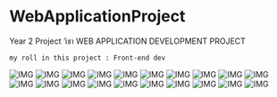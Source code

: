 # WebApplicationProject
Year 2 Project วิชา WEB APPLICATION DEVELOPMENT PROJECT
```
my roll in this project : Front-end dev
```
![IMG](https://github.com/Morninguoou/WebApplicationProject/blob/main/Presentation/img1.jpg)
![IMG](https://github.com/Morninguoou/WebApplicationProject/blob/main/Presentation/img2.jpg)
![IMG](https://github.com/Morninguoou/WebApplicationProject/blob/main/Presentation/img3.jpg)
![IMG](https://github.com/Morninguoou/WebApplicationProject/blob/main/Presentation/img4.jpg)
![IMG](https://github.com/Morninguoou/WebApplicationProject/blob/main/Presentation/img5.jpg)
![IMG](https://github.com/Morninguoou/WebApplicationProject/blob/main/Presentation/img6.jpg)
![IMG](https://github.com/Morninguoou/WebApplicationProject/blob/main/Presentation/img7.jpg)
![IMG](https://github.com/Morninguoou/WebApplicationProject/blob/main/Presentation/img8.jpg)
![IMG](https://github.com/Morninguoou/WebApplicationProject/blob/main/Presentation/img9.jpg)
![IMG](https://github.com/Morninguoou/WebApplicationProject/blob/main/Presentation/img10.jpg)
![IMG](https://github.com/Morninguoou/WebApplicationProject/blob/main/Presentation/img11.jpg)
![IMG](https://github.com/Morninguoou/WebApplicationProject/blob/main/Presentation/img12.jpg)
![IMG](https://github.com/Morninguoou/WebApplicationProject/blob/main/Presentation/img13.jpg)
![IMG](https://github.com/Morninguoou/WebApplicationProject/blob/main/Presentation/img14.jpg)
![IMG](https://github.com/Morninguoou/WebApplicationProject/blob/main/Presentation/img15.jpg)
![IMG](https://github.com/Morninguoou/WebApplicationProject/blob/main/Presentation/img16.jpg)
![IMG](https://github.com/Morninguoou/WebApplicationProject/blob/main/Presentation/img17.jpg)
![IMG](https://github.com/Morninguoou/WebApplicationProject/blob/main/Presentation/img18.jpg)
![IMG](https://github.com/Morninguoou/WebApplicationProject/blob/main/Presentation/img19.jpg)
![IMG](https://github.com/Morninguoou/WebApplicationProject/blob/main/Presentation/img20.jpg)
